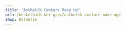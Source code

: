 ```yaml
---
title: "Asthetik Conture Make Up"
url: /nestelbach-bei-graz/asthetik-conture-make-up/
shop: Kosmetik
---
```

